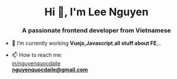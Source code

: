 <h1 align="center">Hi 👋, I'm Lee Nguyen</h1>
<h3 align="center">A passionate frontend developer from Vietnamese</h3>

- 🌱 I’m currently working **Vuejs,Javascript**,**all stuff about FE**,..

- 📫 How to reach me:
  <br>
  <a href="https://www.linkedin.com/in/nguyenquocdaile/"> in/nguyenquocdaile </a>
  <br>
  **nguyenquocdaile@gmail.com**
